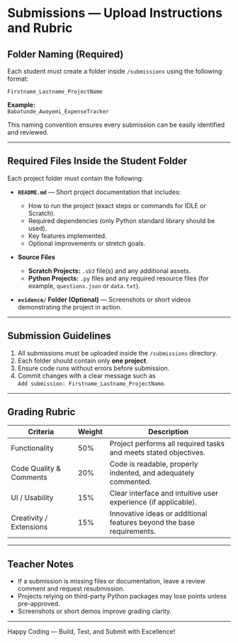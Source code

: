 # Submissions — Upload Instructions and Rubric

## Folder Naming (Required)
Each student must create a folder inside `/submissions` using the following format:

`Firstname_Lastname_ProjectName`

**Example:**  
`Babatunde_Awoyemi_ExpenseTracker`

This naming convention ensures every submission can be easily identified and reviewed.

---

## Required Files Inside the Student Folder
Each project folder must contain the following:

- **`README.md`** — Short project documentation that includes:
  - How to run the project (exact steps or commands for IDLE or Scratch).
  - Required dependencies (only Python standard library should be used).
  - Key features implemented.
  - Optional improvements or stretch goals.

- **Source Files**
  - **Scratch Projects:** `.sb3` file(s) and any additional assets.
  - **Python Projects:** `.py` files and any required resource files (for example, `questions.json` or `data.txt`).

- **`evidence/` Folder (Optional)** — Screenshots or short videos demonstrating the project in action.

---

## Submission Guidelines
1. All submissions must be uploaded inside the `/submissions` directory.
2. Each folder should contain only **one project**.
3. Ensure code runs without errors before submission.
4. Commit changes with a clear message such as  
   `Add submission: Firstname_Lastname_ProjectName`.

---

## Grading Rubric
| Criteria | Weight | Description |
|-----------|---------|-------------|
| Functionality | 50% | Project performs all required tasks and meets stated objectives. |
| Code Quality & Comments | 20% | Code is readable, properly indented, and adequately commented. |
| UI / Usability | 15% | Clear interface and intuitive user experience (if applicable). |
| Creativity / Extensions | 15% | Innovative ideas or additional features beyond the base requirements. |

---

## Teacher Notes
- If a submission is missing files or documentation, leave a review comment and request resubmission.  
- Projects relying on third-party Python packages may lose points unless pre-approved.  
- Screenshots or short demos improve grading clarity.  

---
Happy Coding — Build, Test, and Submit with Excellence!
